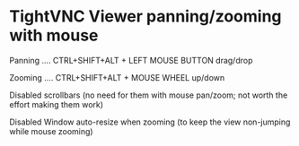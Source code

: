# TightVNC Viewer panning/zooming with mouse

Panning .... CTRL+SHIFT+ALT + LEFT MOUSE BUTTON drag/drop

Zooming .... CTRL+SHIFT+ALT + MOUSE WHEEL up/down


Disabled scrollbars (no need for them with mouse pan/zoom; not worth the effort making them work)

Disabled Window auto-resize when zooming (to keep the view non-jumping while mouse zooming)

